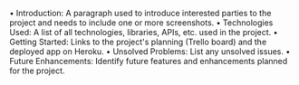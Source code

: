 •	Introduction: A paragraph used to introduce interested parties to the project and needs to include one or more screenshots.
•	Technologies Used: A list of all technologies, libraries, APIs, etc. used in the project.
•	Getting Started: Links to the project's planning (Trello board) and the deployed app on Heroku.
•	Unsolved Problems: List any unsolved issues.
•	Future Enhancements: Identify future features and enhancements planned for the project.
